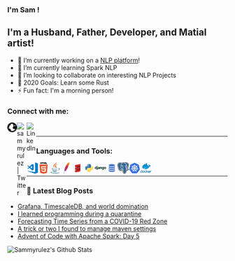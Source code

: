 ### I'm Sam !


## I'm a Husband, Father, Developer, and Matial artist!
- 🔭 I’m currently working on a [NLP platform][website]!
- 🌱 I’m currently learning Spark NLP
- 👯 I’m looking to collaborate on interesting NLP Projects
- 🥅 2020 Goals: Learn some Rust
- ⚡ Fun fact: I'm a morning person!

### Connect with me:

[<img align="left" alt="samreghenzi.it" width="22px" src="https://raw.githubusercontent.com/iconic/open-iconic/master/svg/globe.svg" />][personal_website]
[<img align="left" alt="sammyrulez | Twitter" width="22px" src="https://cdn.jsdelivr.net/npm/simple-icons@v3/icons/twitter.svg" />][twitter]
[<img align="left" alt="LinkedIn" width="22px" src="https://cdn.jsdelivr.net/npm/simple-icons@v3/icons/linkedin.svg" />][linkedin]

<br />

---

### Languages and Tools:

<img align="left" alt="Visual Studio Code" width="26px" src="https://raw.githubusercontent.com/github/explore/80688e429a7d4ef2fca1e82350fe8e3517d3494d/topics/visual-studio-code/visual-studio-code.png" />
<img align="left" alt="HTML5" width="26px" src="https://raw.githubusercontent.com/github/explore/80688e429a7d4ef2fca1e82350fe8e3517d3494d/topics/html/html.png" />
<img align="left" alt="Java" width="26px" src="https://raw.githubusercontent.com/github/explore/80688e429a7d4ef2fca1e82350fe8e3517d3494d/topics/java/java.png" />
<img align="left" alt="Java" width="26px" src="https://raw.githubusercontent.com/github/explore/80688e429a7d4ef2fca1e82350fe8e3517d3494d/topics/maven/maven.png" />
<img align="left" alt="Scala" width="26px" src="https://raw.githubusercontent.com/github/explore/80688e429a7d4ef2fca1e82350fe8e3517d3494d/topics/scala/scala.png" />
<img align="left" alt="Python" width="26px" src="https://raw.githubusercontent.com/github/explore/80688e429a7d4ef2fca1e82350fe8e3517d3494d/topics/python/python.png" />
<img align="left" alt="Django" width="26px" src="https://raw.githubusercontent.com/github/explore/80688e429a7d4ef2fca1e82350fe8e3517d3494d/topics/django/django.png" />
<img align="left" alt="SQL" width="26px" src="https://raw.githubusercontent.com/github/explore/80688e429a7d4ef2fca1e82350fe8e3517d3494d/topics/sql/sql.png" />
<img align="left" alt="Postgres" width="26px" src="https://raw.githubusercontent.com/github/explore/80688e429a7d4ef2fca1e82350fe8e3517d3494d/topics/postgresql/postgresql.png" />
<img align="left" alt="Kubernetes" width="26px" src="https://raw.githubusercontent.com/github/explore/80688e429a7d4ef2fca1e82350fe8e3517d3494d/topics/kubernetes/kubernetes.png" />
<img align="left" alt="Docker" width="26px" src="https://raw.githubusercontent.com/github/explore/80688e429a7d4ef2fca1e82350fe8e3517d3494d/topics/docker/docker.png" />

<br />

---

### 📕 Latest Blog Posts
<!-- BLOG-POST-LIST:START -->
- [Grafana, TimescaleDB, and world domination](https://medium.com/@SammyRulez/grafana-timescaledb-and-world-domination-ba9e56de818d?source=rss-7ef86d355d26------2)
- [I learned programming during a quarantine](https://medium.com/@SammyRulez/i-learned-programming-during-a-quarantine-309e3d44dc10?source=rss-7ef86d355d26------2)
- [Forecasting Time Series from a COVID-19 Red Zone](https://medium.com/analytics-vidhya/forecasting-time-series-from-a-covid-19-red-zone-f66dad32b266?source=rss-7ef86d355d26------2)
- [A trick or two I found to manage maven settings](https://medium.com/@SammyRulez/a-trick-or-two-i-found-to-manage-maven-settings-68b5df3d23fd?source=rss-7ef86d355d26------2)
- [Advent of Code with Apache Spark: Day 5](https://medium.com/@SammyRulez/advent-of-code-with-apache-spark-day-5-c905c163cc4?source=rss-7ef86d355d26------2)
<!-- BLOG-POST-LIST:END -->

<img align="left" alt="Sammyrulez's Github Stats" src="https://github-readme-stats.codestackr.vercel.app/api?username=sammyrulez&show_icons=true&hide_border=true" />

[website]: http://www.propens.io/
[personal_website]: https://samreghenzi.it
[twitter]: https://twitter.com/sammyrulez
[linkedin]: https://linkedin.com/r/sammyrulez
